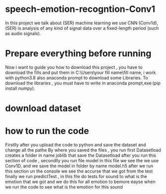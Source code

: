 # speech-emotion-recogntion-Conv1
In this project we talk about (SER) machine learning we use CNN (Conv1d), (SER) is  analysis of any kind of signal data over a fixed-length period (such as audio signals).

# Prepare everything before running
Now i want to guide you how to download this project , you have to download the fills and put them in C:\Users\your fill name\fill name, i work with python3.8 also anaconda prompt to download some Libraries. 
To download the libraries , you must have to write in anaconda prompt,exe:(pip install numpy).

# download dataset

# how to run the code 
Firstlly after you upload the code to python and save the dataset and change all the pathe 
By where you saved the files , you run first Datasetload creates a folder in name joblib that save the Datasetload after you run this section of code , secondlly you run file model in this file we see the we use Conv1D, and we save the model in folder by name model.h5 after we run this section un the console we see the accurse that we got from the test 
finally we run predictTest , in this file do tests for sound to what is the emotion that we got and we do this for all emotion to bemore eayse when we run the code to see what is the emotion for this sound  




